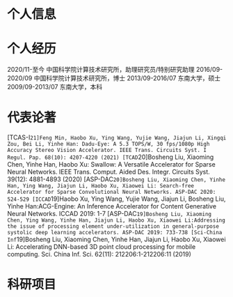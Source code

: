 # 个人信息

# 个人经历
2020/11-至今 中国科学院计算技术研究所，助理研究员/特别研究助理
2016/09-2020/09 中国科学院计算技术研究所，博士
2013/09-2016/07 东南大学，硕士
2009/09-2013/07 东南大学，本科
# 代表论著
[TCAS-I`21]Feng Min, Haobo Xu, Ying Wang, Yujie Wang, Jiajun Li, Xingqi Zou, Bei Li, Yinhe Han: Dadu-Eye: A 5.3 TOPS/W, 30 fps/1080p High Accuracy Stereo Vision Accelerator. IEEE Trans. Circuits Syst. I Regul. Pap. 68(10): 4207-4220 (2021)
[TCAD`20]Bosheng Liu, Xiaoming Chen, Yinhe Han, Haobo Xu: Swallow: A Versatile Accelerator for Sparse Neural Networks. IEEE Trans. Comput. Aided Des. Integr. Circuits Syst. 39(12): 4881-4893 (2020)
[ASP-DAC`20]Bosheng Liu, Xiaoming Chen, Yinhe Han, Ying Wang, Jiajun Li, Haobo Xu, Xiaowei Li: Search-free Accelerator for Sparse Convolutional Neural Networks. ASP-DAC 2020: 524-529
[ICCAD`19]Haobo Xu, Ying Wang, Yujie Wang, Jiajun Li, Bosheng Liu, Yinhe Han:ACG-Engine: An Inference Accelerator for Content Generative Neural Networks. ICCAD 2019: 1-7
[ASP-DAC`19]Bosheng Liu, Xiaoming Chen, Ying Wang, Yinhe Han, Jiajun Li, Haobo Xu, Xiaowei Li:Addressing the issue of processing element under-utilization in general-purpose systolic deep learning accelerators. ASP-DAC 2019: 733-738
[Sci-China Inf`19]Bosheng Liu, Xiaoming Chen, Yinhe Han, Jiajun Li, Haobo Xu, Xiaowei Li: Accelerating DNN-based 3D point cloud processing for mobile computing. Sci. China Inf. Sci. 62(11): 212206:1-212206:11 (2019)
# 科研项目

